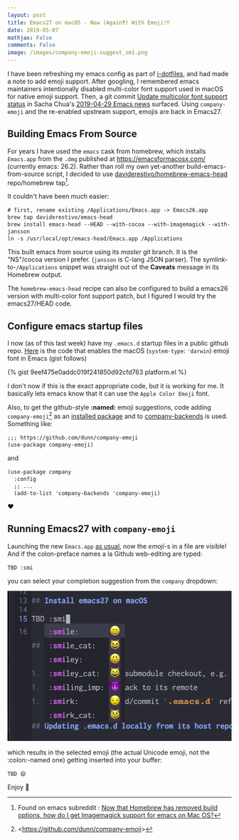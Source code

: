 ```yaml
---
layout: post
title: Emacs27 on macOS - Now (Again❓) With Emoji!‼️
date: 2019-05-07
mathjax: False
comments: False
image: /images/company-emoji-suggest_sm1.png
---
```


I have been refreshing my emacs config as part of [i-dotfiles](https://github.com/idcrook/i-dotfiles), and had made a note to add emoji support.  After googling, I remembered emacs maintainers intentionally disabled multi-color font support used in macOS for native emoji support. Then, a git commit [Update multicolor font support status](http://git.savannah.gnu.org/cgit/emacs.git/commit/etc/NEWS?id=28220664714c50996d8318788289e1c69d69b8ab) in Sacha Chua's [2019-04-29 Emacs news](https://sachachua.com/blog/2019/04/2019-04-29-emacs-news/) surfaced. Using `company-emoji` and the re-enabled upstream support, emojis are back in Emacs27.

## Building Emacs From Source

For years I have used the `emacs` cask from homebrew, which installs `Emacs.app` from the `.dmg` published at <https://emacsformacosx.com/> (currently emacs: 26.2). Rather than roll my own yet-another build-emacs-from-source script, I decided to use [daviderestivo/homebrew-emacs-head](https://github.com/daviderestivo/homebrew-emacs-head) repo/homebrew tap[^1].

It couldn't have been much easier:

```shell
# first, rename existing /Applications/Emacs.app -> Emacs26.app
brew tap daviderestivo/emacs-head
brew install emacs-head --HEAD --with-cocoa --with-imagemagick --with-jansson
ln -s /usr/local/opt/emacs-head/Emacs.app /Applications
```

This built emacs from source using its *master* git branch. It is the "NS"/cocoa version I prefer. (`jansson` is C-lang JSON parser). The symlink-to-`/Applications` snippet was straight out of the **Caveats** message in its Homebrew output.

The `homebrew-emacs-head` recipe can also be configured to build a emacs26 version with multi-color font support patch, but I figured I would try the emacs27/HEAD code.



## Configure emacs startup files

I now (as of this last week) have my `.emacs.d` startup files in a public github repo. [Here](https://github.com/idcrook/.emacs.d/blob/bb05f12d63a4e7753c1585938fc76d3142aea105/elisp/base-platforms.el#L167-L174) is the code that enables the macOS (`system-type`: `'darwin`) emoji font in Emacs (gist follows)

{% gist 9eef475e0addc019f241850d92cfd763 platform.el %}

I don't now if this is the exact appropriate code, but it is working for me. It basically lets emacs know that it can use the `Apple Color Emoji` font.

Also, to get the github-style **:named:** emoji suggestions, code adding `company-emoji`[^2] as an [installed package](https://github.com/idcrook/.emacs.d/blob/bb05f12d63a4e7753c1585938fc76d3142aea105/elisp/base-extensions.el#L122) and to [company-backends](https://github.com/idcrook/.emacs.d/blob/bb05f12d63a4e7753c1585938fc76d3142aea105/elisp/base-extensions.el#L113) is used. Something like:

```elisp
;;; https://github.com/dunn/company-emoji
(use-package company-emoji)
```
and

```elisp
(use-package company
  :config
  ;; ...
  (add-to-list 'company-backends 'company-emoji)
```

❤️


## Running Emacs27 with `company-emoji`

Launching the new `Emacs.app` [as usual](https://github.com/idcrook/i-dotfiles/blob/master/homedir/bin/macos/Emacs.sh), now the *emoji*-s in a file are visible! And if the colon-preface names a la Github web-editing are typed:

```
TBD :smi
```

you can select your completion suggestion from the `company` dropdown:

![](/images/company-emoji-suggest_sm1.png)


which results in the selected emoji (the actual Unicode emoji, not the :colon:-named one) getting inserted into your buffer:

```
TBD 😄
```

Enjoy 🍰️

[^1]: Found on emacs subreddit : [Now that Homebrew has removed build options, how do I get Imagemagick support for emacs on Mac OS?](https://www.reddit.com/r/emacs/comments/bhjtf9/now_that_homebrew_has_removed_build_options_how/eltls2l?utm_source=share&utm_medium=web2x)

[^2]: <<https://github.com/dunn/company-emoji>>
